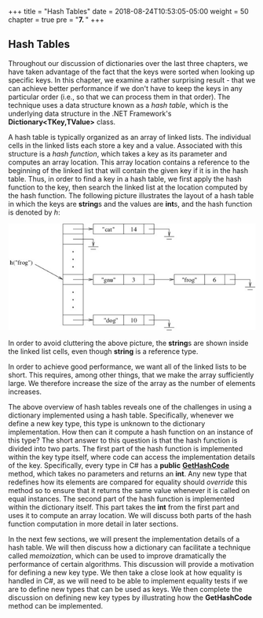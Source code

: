 +++
title = "Hash Tables"
date = 2018-08-24T10:53:05-05:00
weight = 50
chapter = true
pre = "<b>7. </b>"
+++

## Hash Tables

Throughout our discussion of dictionaries over the last three chapters,
we have taken advantage of the fact that the keys were sorted when
looking up specific keys. In this chapter, we examine a rather
surprising result - that we can achieve better performance if we don't
have to keep the keys in any particular order (i.e., so that we can
process them in that order). The technique uses a data structure known
as a *hash table*, which is the underlying data structure in the .NET
Framework's **Dictionary\<TKey,TValue\>** class.

A hash table is typically organized as an array of linked lists. The
individual cells in the linked lists each store a key and a value.
Associated with this structure is a *hash function*, which takes a key
as its parameter and computes an array location. This array location
contains a reference to the beginning of the linked list that will
contain the given key if it is in the hash table. Thus, in order to find
a key in a hash table, we first apply the hash function to the key, then
search the linked list at the location computed by the hash function.
The following picture illustrates the layout of a hash table in which
the keys are **string**s and the values are **int**s, and the hash
function is denoted by *h*:

![A hash table.](hash-table.jpg)

In order to avoid cluttering the above picture, the **string**s are
shown inside the linked list cells, even though **string** is a
reference type.

In order to achieve good performance, we want all of the linked lists to
be short. This requires, among other things, that we make the array
sufficiently large. We therefore increase the size of the array as the
number of elements increases.

The above overview of hash tables reveals one of the challenges in using
a dictionary implemented using a hash table. Specifically, whenever we
define a new key type, this type is unknown to the dictionary
implementation. How then can it compute a hash function on an instance
of this type? The short answer to this question is that the hash
function is divided into two parts. The first part of the hash function
is implemented within the key type itself, where code can access the
implementation details of the key. Specifically, every type in C# has a
**public**
[**GetHashCode**](https://msdn.microsoft.com/en-us/library/system.object.gethashcode.aspx)
method, which takes no parameters and returns an **int**. Any new type
that redefines how its elements are compared for equality should
*override* this method so to ensure that it returns the same value
whenever it is called on equal instances. The second part of the hash
function is implemented within the dictionary itself. This part takes
the **int** from the first part and uses it to compute an array
location. We will discuss both parts of the hash function computation in
more detail in later sections.

In the next few sections, we will present the implementation details of
a hash table. We will then discuss how a dictionary can facilitate a
technique called *memoization*, which can be used to improve
dramatically the performance of certain algorithms. This discussion will
provide a motivation for defining a new key type. We then take a close
look at how equality is handled in C#, as we will need to be able to
implement equality tests if we are to define new types that can be used
as keys. We then complete the discussion on defining new key types by
illustrating how the **GetHashCode** method can be implemented.
